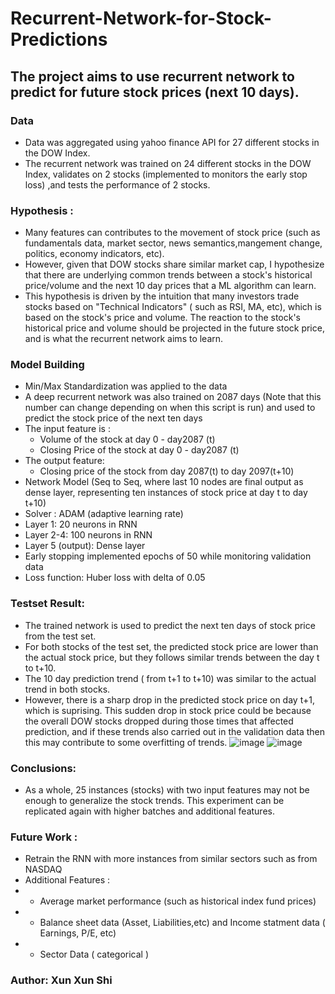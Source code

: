 # Recurrent-Network-for-Stock-Predictions 
## The project aims to use recurrent network to predict for future stock prices (next 10 days). 
### Data 
* Data was aggregated using  yahoo finance API for 27 different stocks in the DOW Index. 
* The recurrent network was trained on 24 different stocks in the DOW Index, validates on 2 stocks (implemented to monitors the early stop loss) ,and tests the performance of 2 stocks. 

###  Hypothesis : 
  - Many features can contributes to the movement of stock price (such as fundamentals data, market sector, news semantics,mangement change, politics, economy indicators, etc). 
  - However, given that DOW stocks share similar market cap, I hypothesize that there are underlying common trends between a stock's historical price/volume and the next 10 day prices that a ML algorithm can learn. 
  - This hypothesis is driven by the intuition that many investors trade stocks based on "Technical Indicators" ( such as RSI, MA, etc), which is based on the stock's price and volume. The reaction to the stock's historical price and volume should be projected in the future stock price, and is what the recurrent network aims to learn. 

### Model Building 
*  Min/Max Standardization was applied to the data 
*  A deep recurrent network was also trained on 2087 days (Note that this number can change depending on when this script is run) and used to predict the stock price of the next ten days 
*   The input feature is : 
    - Volume of the stock at  day 0 - day2087 (t)
    - Closing Price of the stock at day 0 - day2087 (t)
*   The output feature: 
    - Closing price of the stock from day 2087(t) to day 2097(t+10)
* Network Model (Seq to Seq, where last 10 nodes are final output as dense layer, representing ten instances of stock price at day t to day t+10) 
* Solver : ADAM (adaptive learning rate)
* Layer 1: 20 neurons in RNN
* Layer 2-4: 100 neurons in RNN
* Layer 5 (output): Dense layer  
* Early stopping implemented epochs of 50 while monitoring validation data 
* Loss function: Huber loss with delta of 0.05

###  Testset Result: 
* The trained network is used to predict the next ten days of stock price from the test set.
* For both stocks of the test set, the predicted stock price are lower than the actual stock price, but they follows similar trends between the day t to t+10.
* The 10 day prediction trend ( from t+1 to t+10) was similar to the actual trend in both stocks.
* However, there is a sharp drop in the predicted stock price on day t+1, which is suprising. This sudden drop in stock price could be because the overall DOW stocks dropped during those times that affected prediction, and if these trends also carried out in the validation data then this may contribute to some overfitting of trends.
 ![image](https://user-images.githubusercontent.com/29676594/115327320-b921df00-a15c-11eb-8dea-679305bb5b8f.png)
![image](https://user-images.githubusercontent.com/29676594/115327338-c17a1a00-a15c-11eb-8094-ebd6dd0610d4.png)
 

### Conclusions: 

* As a whole, 25 instances (stocks) with two input features may not be enough to generalize the stock trends. This experiment can be replicated again with higher batches and additional features.

### Future Work : 
* Retrain the RNN with more instances from similar sectors such as from NASDAQ
* Additional Features :
* - Average market performance (such as historical index fund prices)
* - Balance sheet data (Asset, Liabilities,etc) and Income statment data ( Earnings, P/E, etc)
*  - Sector Data ( categorical )

### Author: Xun Xun Shi 
